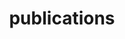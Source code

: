 ---
layout: page
title: publications
nav: true
nav_order: 5
dropdown: true
children: 
    - title: journals
      permalink: /publications/journals/
    - title: conferences
      permalink: /publications/conferences/
    - title: theses
      permalink: /publications/theses/
    - title: divider
    - title: other
      permalink: /publications/other
---